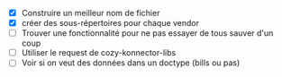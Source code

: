 
 - [X] Construire un meilleur nom de fichier
 - [X] créer des sous-répertoires pour chaque vendor
 - [ ] Trouver une fonctionnalité pour ne pas essayer de tous sauver d'un coup
 - [ ] Utiliser le request de cozy-konnector-libs
 - [ ] Voir si on veut des données dans un doctype (bills ou pas)
